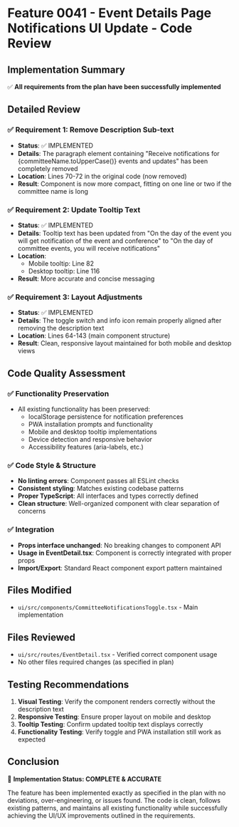 # Feature 0041 - Event Details Page Notifications UI Update - Code Review

## Implementation Summary
✅ **All requirements from the plan have been successfully implemented**

## Detailed Review

### ✅ Requirement 1: Remove Description Sub-text
- **Status**: ✅ IMPLEMENTED
- **Details**: The paragraph element containing "Receive notifications for {committeeName.toUpperCase()} events and updates" has been completely removed
- **Location**: Lines 70-72 in the original code (now removed)
- **Result**: Component is now more compact, fitting on one line or two if the committee name is long

### ✅ Requirement 2: Update Tooltip Text
- **Status**: ✅ IMPLEMENTED
- **Details**: Tooltip text has been updated from "On the day of the event you will get notification of the event and conference" to "On the day of committee events, you will receive notifications"
- **Location**:
  - Mobile tooltip: Line 82
  - Desktop tooltip: Line 116
- **Result**: More accurate and concise messaging

### ✅ Requirement 3: Layout Adjustments
- **Status**: ✅ IMPLEMENTED
- **Details**: The toggle switch and info icon remain properly aligned after removing the description text
- **Location**: Lines 64-143 (main component structure)
- **Result**: Clean, responsive layout maintained for both mobile and desktop views

## Code Quality Assessment

### ✅ Functionality Preservation
- All existing functionality has been preserved:
  - localStorage persistence for notification preferences
  - PWA installation prompts and functionality
  - Mobile and desktop tooltip implementations
  - Device detection and responsive behavior
  - Accessibility features (aria-labels, etc.)

### ✅ Code Style & Structure
- **No linting errors**: Component passes all ESLint checks
- **Consistent styling**: Matches existing codebase patterns
- **Proper TypeScript**: All interfaces and types correctly defined
- **Clean structure**: Well-organized component with clear separation of concerns

### ✅ Integration
- **Props interface unchanged**: No breaking changes to component API
- **Usage in EventDetail.tsx**: Component is correctly integrated with proper props
- **Import/Export**: Standard React component export pattern maintained

## Files Modified
- `ui/src/components/CommitteeNotificationsToggle.tsx` - Main implementation

## Files Reviewed
- `ui/src/routes/EventDetail.tsx` - Verified correct component usage
- No other files required changes (as specified in plan)

## Testing Recommendations
1. **Visual Testing**: Verify the component renders correctly without the description text
2. **Responsive Testing**: Ensure proper layout on mobile and desktop
3. **Tooltip Testing**: Confirm updated tooltip text displays correctly
4. **Functionality Testing**: Verify toggle and PWA installation still work as expected

## Conclusion
🎯 **Implementation Status: COMPLETE & ACCURATE**

The feature has been implemented exactly as specified in the plan with no deviations, over-engineering, or issues found. The code is clean, follows existing patterns, and maintains all existing functionality while successfully achieving the UI/UX improvements outlined in the requirements.

